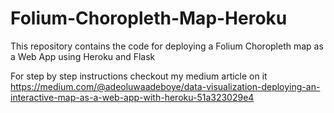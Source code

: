 # Folium-Choropleth-Map-Heroku
This repository contains the code for deploying a Folium Choropleth map as a Web App using Heroku and Flask

For step by step instructions checkout my medium article on it
https://medium.com/@adeoluwaadeboye/data-visualization-deploying-an-interactive-map-as-a-web-app-with-heroku-51a323029e4
